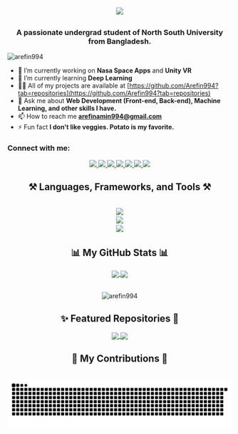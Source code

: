  <h1 align="center">
    <img src="https://readme-typing-svg.herokuapp.com/?font=Righteous&size=35&center=true&vCenter=true&width=500&height=70&duration=2000&pause=5000&lines=Hi+There!+👋+I'm+Arefin+Amin!;" />
</h1>

<h3 align="center">A passionate undergrad student of North South University from Bangladesh.</h3>

<p align="left"> <img src="https://komarev.com/ghpvc/?username=arefin994&label=Profile%20views&color=0e75b6&style=flat" alt="arefin994" /> </p>

- 🔭 I’m currently working on **Nasa Space Apps** and **Unity VR**
- 🌱 I’m currently learning **Deep Learning**
- 👨‍💻 All of my projects are available at [https://github.com/Arefin994?tab=repositories](https://github.com/Arefin994?tab=repositories)
- 💬 Ask me about **Web Development (Front-end, Back-end), Machine Learning, and other skills I have.**
- 📫 How to reach me **arefinamin994@gmail.com**
- ⚡ Fun fact **I don't like veggies. Potato is my favorite.**

<h3 align="left">Connect with me:</h3>
<div align="center">
  <a href="mailto:arefinamin994@gmail.com">
    <img src="https://img.shields.io/badge/Gmail-333333?style=for-the-badge&logo=gmail&logoColor=red" />
  </a>
  <a href="https://linkedin.com/in/arefinamin994" target="_blank">
    <img src="https://img.shields.io/badge/LinkedIn-0077B5?style=for-the-badge&logo=linkedin&logoColor=white" />
  </a>
  <a href="https://kaggle.com/arefin994" target="_blank">
    <img src="https://img.shields.io/badge/Kaggle-20BEFF?style=for-the-badge&logo=kaggle&logoColor=white" />
  </a>
  <a href="https://github.com/Arefin994?tab=repositories" target="_blank">
    <img src="https://img.shields.io/badge/GitHub-000000?style=for-the-badge&logo=github&logoColor=white" />
  </a>
  <a href="https://www.codechef.com/users/arefin994" target="_blank">
    <img src="https://img.shields.io/badge/CodeChef-5B4638?style=for-the-badge&logo=codechef&logoColor=white" />
  </a>
  <a href="https://www.hackerrank.com/arefinamin994" target="_blank">
    <img src="https://img.shields.io/badge/HackerRank-2EC866?style=for-the-badge&logo=hackerrank&logoColor=white" />
  </a>
  <a href="https://codeforces.com/profile/arefinamin" target="_blank">
    <img src="https://img.shields.io/badge/Codeforces-00A6D6?style=for-the-badge&logo=codeforces&logoColor=white" />
  </a>
</div>


<h2 align="center">⚒️ Languages, Frameworks, and Tools ⚒️</h2>
<br/>
<div align="center">
    <img src="https://skillicons.dev/icons?i=html,css,bootstrap,tailwind,javascript,typescript,react,vue,nextjs" /><br>
    <img src="https://skillicons.dev/icons?i=nodejs,express,mongodb,mysql,firebase,java" /><br>
    <img src="https://skillicons.dev/icons?i=c,cpp,cs,python,scikitlearn,tensorflow,unity,godot,photoshop,figma" />
</div>



<!--
### Languages and Tools

<div align="center">

#### Languages:
| HTML | CSS | JavaScript | Java | Python | C | C++ | C# |
|------|-----|------------|------|--------|---|----|----|
| <img src="https://skillicons.dev/icons?i=html" title="HTML" alt="HTML" width="55" height="55" align="center"/> | <img src="https://skillicons.dev/icons?i=css" title="CSS" alt="CSS" width="55" height="55" align="center"/> | <img src="https://skillicons.dev/icons?i=javascript" title="JavaScript" alt="JavaScript" width="55" height="55" align="center"/> | <img src="https://skillicons.dev/icons?i=java" title="Java" alt="Java" width="55" height="55" align="center"/> | <img src="https://skillicons.dev/icons?i=python" title="Python" alt="Python" width="55" height="55" align="center"/> | <img src="https://skillicons.dev/icons?i=c" title="C" alt="C" width="55" height="55" align="center"/> | <img src="https://skillicons.dev/icons?i=cpp" title="C++" alt="C++" width="55" height="55" align="center"/> | <img src="https://skillicons.dev/icons?i=cs" title="C#" alt="C#" width="55" height="55" align="center"/> |

#### Frameworks and Libraries:
| React | Vue | Express | Next.js | Node.js | MongoDB | pandas | numpy | scikit-learn |
|-------|-----|---------|---------|---------|---------|--------|-------|--------------|
| <img src="https://skillicons.dev/icons?i=react" title="React" alt="React" width="55" height="55" align="center"/> | <img src="https://skillicons.dev/icons?i=vue" title="Vue" alt="Vue" width="55" height="55" align="center"/> | <img src="https://skillicons.dev/icons?i=express" title="Express" alt="Express" width="55" height="55" align="center"/> | <img src="https://skillicons.dev/icons?i=nextjs" title="Next.js" alt="Next.js" width="55" height="55" align="center"/> | <img src="https://skillicons.dev/icons?i=nodejs" title="Node.js" alt="Node.js" width="55" height="55" align="center"/> | <img src="https://skillicons.dev/icons?i=mongodb" title="MongoDB" alt="MongoDB" width="55" height="55" align="center"/> | <img src="https://upload.wikimedia.org/wikipedia/commons/e/ed/Pandas_logo.svg" title="pandas" alt="pandas" width="55" height="55" align="center"/> | <img src="https://upload.wikimedia.org/wikipedia/commons/3/31/NumPy_logo_2020.svg" title="numpy" alt="numpy" width="55" height="55" align="center"/> | <img src="https://skillicons.dev/icons?i=sklearn" title="scikit-learn" alt="scikit-learn" width="55" height="55" align="center"/> |

#### Tools:
| MySQL | Firebase | Unity | Photoshop | Figma |
|-------|----------|-------|-----------|-------|
| <img src="https://skillicons.dev/icons?i=mysql" title="MySQL" alt="MySQL" width="55" height="55" align="center"/> | <img src="https://skillicons.dev/icons?i=firebase" title="Firebase" alt="Firebase" width="55" height="55" align="center"/> | <img src="https://skillicons.dev/icons?i=unity" title="Unity" alt="Unity" width="55" height="55" align="center"/> | <img src="https://skillicons.dev/icons?i=photoshop" title="Photoshop" alt="Photoshop" width="55" height="55" align="center"/> | <img src="https://skillicons.dev/icons?i=figma" title="Figma" alt="Figma" width="55" height="55" align="center"/> |

</div>
-->

<div align="center">
  <h2>📊 My GitHub Stats 📊</h2>
  
  <a href="https://github.com/Arefin994/github-readme-stats">
    <img height=200 align="center" src="https://github-readme-stats.vercel.app/api?username=Arefin994" />
  </a>
  
  <a href="https://github.com/Arefin994/convoychat">
    <img height=200 align="center" src="https://github-readme-stats.vercel.app/api/top-langs?username=Arefin994&layout=compact&langs_count=8&card_width=320" />
  </a>
  </br>  </br>
  <p>
    <img align="center" src="https://github-readme-streak-stats.herokuapp.com/?user=arefin994&" alt="arefin994" />
  </p>
</div>



<!-- test -->



<!-- test -->

<h2 align="center">✨ Featured Repositories 🚀</h2>
<div align="center">
  <a href="https://github.com/Arefin994/ML-With-Arefin">
    <img align="center" src="https://github-readme-stats.vercel.app/api/pin/?username=Arefin994&repo=ML-With-Arefin" />
  </a>
  <a href="https://github.com/Arefin994/recipe-here-web">
    <img align="center" src="https://github-readme-stats.vercel.app/api/pin/?username=Arefin994&repo=recipe-here-web" />
  </a>
</div>


<div align="center">
  <h2>🐍 My Contributions 🐍</h2>
  <br>
  <img alt="snake eating my contributions" src="https://raw.githubusercontent.com/Arefin994/Arefin994/output/github-contribution-grid-snake-dark.svg" />
  <br/>
</div>

